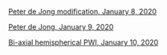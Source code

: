 [Peter de Jong modification, January 8, 2020](sketches/Peter_de_Jong_modification_2020_01_08_22_32_36/)

[Peter de Jong, January 9, 2020](sketches/Peter_de_Jong_2020_01_09_20_31_37/)

[Bi-axial hemispherical PWI, January 10, 2020](sketches/BSTPWI_2020_01_10_18_03_43/)
